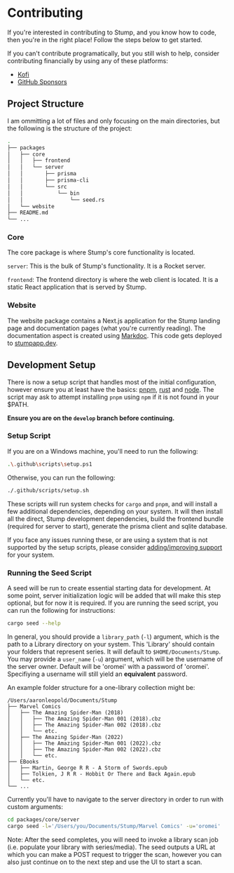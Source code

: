 # Contributing

If you're interested in contributing to Stump, and you know how to code, then you're in the right place! Follow the steps below to get started.

If you can't contribute programatically, but you still wish to help, consider contributing financially by using any of these platforms:

- [Kofi](https://ko-fi.com/aaronleop)
- [GitHub Sponsors](https://github.com/sponsors/aaronleopold)

## Project Structure

I am ommitting a lot of files and only focusing on the main directories, but the following is the structure of the project:

```bash
.
├── packages
│   ├── core
│   │   ├── frontend
│   │   └── server
│   │       ├── prisma
│   │       ├── prisma-cli
│   │       └── src
│   │           └── bin
│   │               └── seed.rs
│   └── website
├── README.md
└── ...
```

### Core

The core package is where Stump's core functionality is located.

`server`: This is the bulk of Stump's functionality. It is a Rocket server.

`frontend`: The frontend directory is where the web client is located. It is a static React application that is served by Stump.

### Website

The website package contains a Next.js application for the Stump landing page and documentation pages (what you're currently reading). The documentation aspect is created using [Markdoc](https://markdoc.io/). This code gets deployed to [stumpapp.dev](http://stumpapp.dev).

## Development Setup

There is now a setup script that handles most of the initial configuration, however ensure you at least have the basics: [pnpm](https://pnpm.io/installation), [rust](https://www.rust-lang.org/tools/install) and [node](https://nodejs.org/en/download/). The script may ask to attempt installing `pnpm` using `npm` if it is not found in your $PATH.

**Ensure you are on the `develop` branch before continuing.**

### Setup Script

If you are on a Windows machine, you'll need to run the following:

```bash
.\.github\scripts\setup.ps1
```

Otherwise, you can run the following:

```bash
./.github/scripts/setup.sh
```

These scripts will run system checks for `cargo` and `pnpm`, and will install a few additional dependencies, depending on your system. It will then install all the direct, Stump development dependencies, build the frontend bundle (required for server to start), generate the prisma client and sqlite database.

If you face any issues running these, or are using a system that is not supported by the setup scripts, please consider [adding/improving support](https://github.com/aaronleopold/stump/issues) for your system.

### Running the Seed Script

A seed will be run to create essential starting data for development. At some point, server initialization logic will be added that will make this step optional, but for now it is required. If you are running the seed script, you can run the following for instructions:

```bash
cargo seed --help
```

In general, you should provide a `library_path` (`-l`) argument, which is the path to a Library directory on your system. This 'Library' should contain your folders that represent series. It will default to `$HOME/Documents/Stump`. You may provide a `user_name` (`-u`) argument, which will be the username of the server owner. Default will be 'oromei' with a password of 'oromei'. Specifiying a username will still yield an **equivalent** password.

An example folder structure for a one-library collection might be:

```
/Users/aaronleopold/Documents/Stump
├── Marvel Comics
│   ├── The Amazing Spider-Man (2018)
│   │   ├── The Amazing Spider-Man 001 (2018).cbz
│   │   ├── The Amazing Spider-Man 002 (2018).cbz
│   │   └── etc.
│   ├── The Amazing Spider-Man (2022)
│   │   ├── The Amazing Spider-Man 001 (2022).cbz
│   │   ├── The Amazing Spider-Man 002 (2022).cbz
│   │   └── etc.
├── EBooks
│   ├── Martin, George R R - A Storm of Swords.epub
│   ├── Tolkien, J R R - Hobbit Or There and Back Again.epub
│   └── etc.
└── ...
```

Currently you'll have to navigate to the server directory in order to run with custom arguments:

```bash
cd packages/core/server
cargo seed -l='/Users/you/Documents/Stump/Marvel Comics' -u='oromei'
```

Note: After the seed completes, you will need to invoke a library scan job (i.e. populate your library with series/media). The seed outputs a URL at which you can make a POST request to trigger the scan, however you can also just continue on to the next step and use the UI to start a scan.
